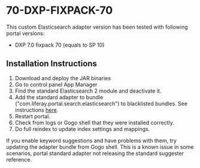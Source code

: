# 70-DXP-FIXPACK-70

This custom Elasticsearch adapter version has been tested with following portal versions:

* DXP 7.0 fixpack 70 (equals to SP 10)

## Installation Instructions

1. Download and deploy the JAR binaries 
1. Go to control panel App Manager
1. Find the standard Elasticsearch 2 module and deactivate it.
1. Add the standard adapter to bundle ("com.liferay.portal.search.elasticsearch") to blacklisted bundles. See instructions [here](https://dev.liferay.com/en/discover/portal/-/knowledge_base/7-0/blacklisting-osgi-modules).
1. Restart portal.
1. Check from logs or Gogo shell that they were installed correctly.
1. Do full reindex to update index settings and mappings.

If you enable keyword suggestions and have problems with them, try updating the adapter bundle from Gogo shell. This is a known issue in some scenarios, portal standard adapter not releasing the standard suggester reference.



 